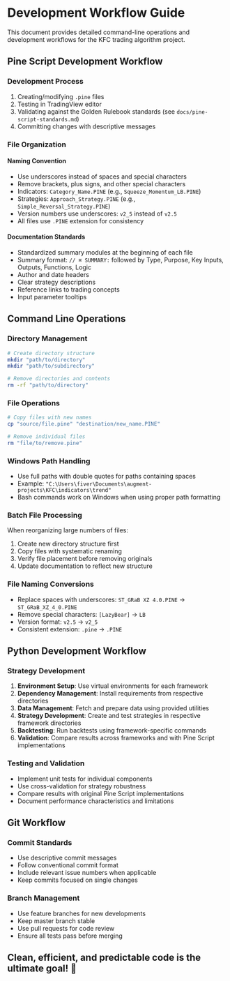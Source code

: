 # Development Workflow Guide

This document provides detailed command-line operations and development workflows for the KFC trading algorithm project.

## Pine Script Development Workflow

### Development Process
1. Creating/modifying `.pine` files
2. Testing in TradingView editor
3. Validating against the Golden Rulebook standards (see `docs/pine-script-standards.md`)
4. Committing changes with descriptive messages

### File Organization

#### Naming Convention
- Use underscores instead of spaces and special characters
- Remove brackets, plus signs, and other special characters
- Indicators: `Category_Name.PINE` (e.g., `Squeeze_Momentum_LB.PINE`)
- Strategies: `Approach_Strategy.PINE` (e.g., `Simple_Reversal_Strategy.PINE`)
- Version numbers use underscores: `v2_5` instead of `v2.5`
- All files use `.PINE` extension for consistency

#### Documentation Standards
- Standardized summary modules at the beginning of each file
- Summary format: `// ⌘ SUMMARY:` followed by Type, Purpose, Key Inputs, Outputs, Functions, Logic
- Author and date headers
- Clear strategy descriptions
- Reference links to trading concepts
- Input parameter tooltips

## Command Line Operations

### Directory Management
```bash
# Create directory structure
mkdir "path/to/directory"
mkdir "path/to/subdirectory"

# Remove directories and contents
rm -rf "path/to/directory"
```

### File Operations
```bash
# Copy files with new names
cp "source/file.pine" "destination/new_name.PINE"

# Remove individual files
rm "file/to/remove.pine"
```

### Windows Path Handling
- Use full paths with double quotes for paths containing spaces
- Example: `"C:\Users\fiver\Documents\augment-projects\KFC\indicators\trend"`
- Bash commands work on Windows when using proper path formatting

### Batch File Processing
When reorganizing large numbers of files:
1. Create new directory structure first
2. Copy files with systematic renaming
3. Verify file placement before removing originals
4. Update documentation to reflect new structure

### File Naming Conversions
- Replace spaces with underscores: `ST_GRaB XZ 4.0.PINE` → `ST_GRaB_XZ_4_0.PINE`
- Remove special characters: `[LazyBear]` → `LB`
- Version format: `v2.5` → `v2_5`
- Consistent extension: `.pine` → `.PINE`

## Python Development Workflow

### Strategy Development
1. **Environment Setup**: Use virtual environments for each framework
2. **Dependency Management**: Install requirements from respective directories
3. **Data Management**: Fetch and prepare data using provided utilities
4. **Strategy Development**: Create and test strategies in respective framework directories
5. **Backtesting**: Run backtests using framework-specific commands
6. **Validation**: Compare results across frameworks and with Pine Script implementations

### Testing and Validation
- Implement unit tests for individual components
- Use cross-validation for strategy robustness
- Compare results with original Pine Script implementations
- Document performance characteristics and limitations

## Git Workflow

### Commit Standards
- Use descriptive commit messages
- Follow conventional commit format
- Include relevant issue numbers when applicable
- Keep commits focused on single changes

### Branch Management
- Use feature branches for new developments
- Keep master branch stable
- Use pull requests for code review
- Ensure all tests pass before merging

## Clean, efficient, and predictable code is the ultimate goal! 🚀